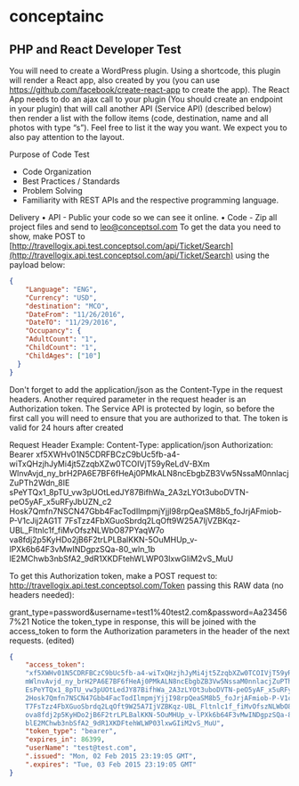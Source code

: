 # conceptainc

## PHP and React Developer Test
You will need to create a WordPress plugin. Using a shortcode, this plugin will render a React app, also created by you (you can use
https://github.com/facebook/create-react-app to create the app). The React App needs to do an ajax call to your plugin (You should create an
endpoint in your plugin) that will call another API (Service API) (described below) then render a list with the follow items (code, destination, name
and all photos with type “s”). Feel free to list it the way you want. We expect you to also pay attention to the layout.

Purpose of Code Test
- Code Organization
- Best Practices / Standards
- Problem Solving
- Familiarity with REST APIs and the respective programming language.

Delivery
• API - Public your code so we can see it online.
• Code - Zip all project files and send to leo@conceptsol.com
To get the data you need to show, make POST to [http://travellogix.api.test.conceptsol.com/api/Ticket/Search](http://travellogix.api.test.conceptsol.com/api/Ticket/Search) using the payload below:
```json
{
    "Language": "ENG",
    "Currency": "USD",
    "destination": "MCO",
    "DateFrom": "11/26/2016",
    "DateTO": "11/29/2016",
    "Occupancy": {
    "AdultCount": "1",
    "ChildCount": "1",
    "ChildAges": ["10"]
  }
}
```

Don't forget to add the application/json as the Content-Type in the request headers.
Another required parameter in the request header is an Authorization token. The Service API is protected by login, so before the first call you
will need to ensure that you are authorized to that.
The token is valid for 24 hours after created

Request Header Example:
Content-Type: application/json
Authorization: Bearer
xf5XWHv01N5CDRFBCzC9bUc5fb-a4-wiTxQHzjhJyMi4jt5ZzqbXZw0TCOIVjT59yReLdV-BXm
WlnvAvjd_ny_brH2PA6E7BF6fHeAj0PMkALN8ncEbgbZB3Vw5NssaM0nnlacjZuPTh2Wdn_8IE
sPeYTQx1_8pTU_vw3pUOtLedJY87BifhWa_2A3zLYOt3uboDVTN-peO5yAF_x5uRFyJbUZN_c2
Hosk7Qmfn7NSCN47Gbb4FacTodIlmpmjYjjI98rpQeaSM8b5_foJrjAFmiob-P-V1cJij2AG1T
7FsTzz4FbXGuoSbrdq2LqOft9W25A7IjVZBKqz-UBL_Fltnlc1f_fiMvOfszNLWbO87PYaqW7o
va8fdj2p5KyHDo2jB6F2trLPLBalKKN-5OuMHUp_v-lPXk6b64F3vMwINDgpzSQa-80_wln_1b
lE2MChwb3nbSfA2_9dR1XKDFtehWLWP03lxwGIiM2vS_MuU

To get this Authorization token, make a POST request to: http://travellogix.api.test.conceptsol.com/Token passing this RAW data (no headers
needed):

grant_type=password&username=test1%40test2.com&password=Aa234567%21
Notice the token_type in response, this will be joined with the access_token to form the Authorization parameters in the header of the next
requests. (edited)

```json
{
    "access_token":
    "xf5XWHv01N5CDRFBCzC9bUc5fb-a4-wiTxQHzjhJyMi4jt5ZzqbXZw0TCOIVjT59yReLdV-BX
    mWlnvAvjd_ny_brH2PA6E7BF6fHeAj0PMkALN8ncEbgbZB3Vw5NssaM0nnlacjZuPTh2Wdn_8I
    EsPeYTQx1_8pTU_vw3pUOtLedJY87BifhWa_2A3zLYOt3uboDVTN-peO5yAF_x5uRFyJbUZN_c
    2Hosk7Qmfn7NSCN47Gbb4FacTodIlmpmjYjjI98rpQeaSM8b5_foJrjAFmiob-P-V1cJij2AG1
    T7FsTzz4FbXGuoSbrdq2LqOft9W25A7IjVZBKqz-UBL_Fltnlc1f_fiMvOfszNLWbO87PYaqW7
    ova8fdj2p5KyHDo2jB6F2trLPLBalKKN-5OuMHUp_v-lPXk6b64F3vMwINDgpzSQa-80_wln_1
    blE2MChwb3nbSfA2_9dR1XKDFtehWLWP03lxwGIiM2vS_MuU",
    "token_type": "bearer",
    "expires_in": 86399,
    "userName": "test@test.com",
    ".issued": "Mon, 02 Feb 2015 23:19:05 GMT",
    ".expires": "Tue, 03 Feb 2015 23:19:05 GMT"
}

```

